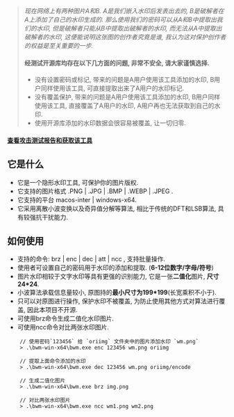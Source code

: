 > *现在网络上有两种图片A和B.  A是我们嵌入水印后发表出去的,  B是破解者在A上添加了自己的水印生成的. 那么使用我们的密码可以从A和B中提取出我们的水印, 但是破解者只能从B中提取出破解者的水印, 而无法从A中提取出破解者的水印, 这便能说明这张图的创作者究竟是谁, 我认为这对保护创作者的权益是至关重要的一步.*
>
> #### 经测试开源库均存在以下几方面的问题, 非常不安全, 请大家谨慎选择.
> - 没有设置密码或标记, 带来的问题是A用户使用该工具添加的水印, B用户同样使用该工具, 可直接提取出来了A用户的水印标记.
> - 没有覆盖保护, 带来的问题是A用户使用该工具添加的水印, B用户同样使用该工具, 直接覆盖了A用户的水印, A用户再也无法获取到自己的水印.
> - 使用开源库添加的水印数据会很容易被覆盖, 让一切归零.

#### [查看攻击测试报告和获取该工具](https://store.cocos.com/app/detail/5318)

## 它是什么
* 它是一个隐形水印工具, 可保护你的图片版权.
* 它支持的图片格式 .PNG | .JPG | .BMP | .WEBP | .JPEG .
* 它支持的平台 macos-inter | windows-x64.
* 它采用离散小波变换以及奇异值分解等算法, 相比于传统的DFT和LSB算法, 具有较强抗干扰能力.

## 如何使用
* 支持的命令: brz | enc | dec | att | ncc , 支持批量操作.
* 使用者可设置自己的密码用于水印的添加和提取. (**6-12位数字/字母/符号**)
* 图片水印相较于文字水印等具有更强的识别能力, 它是一张**二值化**图片, **尺寸24\*24**.
* 小波算法承载信息量较小, 原图持的**最小尺寸为199\*199**(长宽乘积不小于).
* 只可以对原图进行操作, 保护水印不被覆盖, 为防止使用其他方式对算法进行覆盖, 因此本项目不开源.
* 可使用brz命令生成二值化水印图片.
* 可使用ncc命令对比两张水印图片.
```
    // 使用密码`123456` 给 `oriimg` 文件夹中的图片添加水印 `wm.png`
    > .\bwm-win-x64\bwm.exe enc 123456 wm.png oriimg

    // 提取上面命令添加的水印
    > .\bwm-win-x64\bwm.exe dec 123456 wm.png oriimg/encode

    // 生成二值化图片
    > .\bwm-win-x64\bwm.exe brz img.png

    // 对比两张水印图片
    > .\bwm-win-x64\bwm.exe ncc wm1.png wm2.png
```
